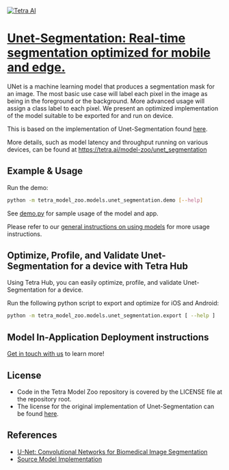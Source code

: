 [![Tetra AI](https://tetra-public-assets.s3.us-west-2.amazonaws.com/model-zoo/logo.svg)](https://tetra.ai/)


# [Unet-Segmentation: Real-time segmentation optimized for mobile and edge.](https://tetra.ai/model-zoo/unet_segmentation)

UNet is a machine learning model that produces a segmentation mask for an image. The most basic use case will label each pixel in the image as being in the foreground or the background. More advanced usage will assign a class label to each pixel. We present an optimized implementation of the model suitable to be exported for and run on device.

This is based on the implementation of Unet-Segmentation found [here](https://github.com/milesial/Pytorch-UNet).

More details, such as model latency and throughput running on various devices, can be found at https://tetra.ai/model-zoo/unet_segmentation


## Example & Usage

Run the demo:
```bash
python -m tetra_model_zoo.models.unet_segmentation.demo [--help]
```

See [demo.py](demo.py) for sample usage of the model and app.

Please refer to our [general instructions on using models](../../#tetra-model-zoo) for more usage instructions.


## Optimize, Profile, and Validate Unet-Segmentation for a device with Tetra Hub
Using Tetra Hub, you can easily optimize, profile, and validate Unet-Segmentation for a device.

Run the following python script to export and optimize for iOS and Android:
```bash
python -m tetra_model_zoo.models.unet_segmentation.export [ --help ]
```

## Model In-Application Deployment instructions
<a href="mailto:support@tetra.ai?subject=Request Access for Tetra Hub&body=Interest in using Unet-Segmentation in model zoo for deploying on-device.">Get in touch with us</a> to learn more!


## License
- Code in the Tetra Model Zoo repository is covered by the LICENSE file at the repository root.
- The license for the original implementation of Unet-Segmentation can be found [here](https://github.com/milesial/Pytorch-UNet/blob/master/LICENSE).


## References
* [U-Net: Convolutional Networks for Biomedical Image Segmentation](https://arxiv.org/abs/1505.04597)
* [Source Model Implementation](https://github.com/milesial/Pytorch-UNet)
